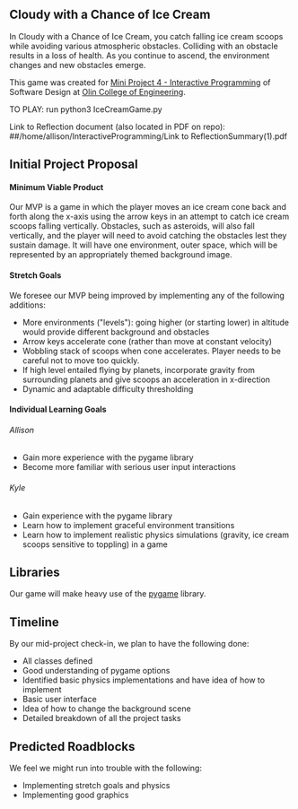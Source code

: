 ## Cloudy with a Chance of Ice Cream

In Cloudy with a Chance of Ice Cream, you catch falling ice cream scoops while avoiding various atmospheric obstacles. Colliding with an obstacle results in a loss of health. As you continue to ascend, the environment changes and new obstacles emerge.

This game was created for [Mini Project 4 - Interactive Programming](https://sd17spring.github.io//assignments/mini-project-4-interactive-visualization/) of Software Design at [Olin College of Engineering](http://olin.edu/).

TO PLAY: run python3 IceCreamGame.py

Link to Reflection document (also located in PDF on repo): 
##/home/allison/InteractiveProgramming/Link to ReflectionSummary(1).pdf



## Initial Project Proposal

#### Minimum Viable Product

Our MVP is a game in which the player moves an ice cream cone back and forth along the x-axis using the arrow keys in an attempt to catch ice cream scoops falling vertically. Obstacles, such as asteroids, will also fall vertically, and the player will need to avoid catching the obstacles lest they sustain damage. It will have one environment, outer space, which will be represented by an appropriately themed background image.

#### Stretch Goals
We foresee our MVP being improved by implementing any of the following additions:

 * More environments ("levels"): going higher (or starting lower) in altitude would provide different background and obstacles
 * Arrow keys accelerate cone (rather than move at constant velocity)
 * Wobbling stack of scoops when cone accelerates. Player needs to be careful not to move too quickly.
 * If high level entailed flying by planets, incorporate gravity from surrounding planets and give scoops an acceleration in x-direction
 * Dynamic and adaptable difficulty thresholding

#### Individual Learning Goals

###### Allison

 * Gain more experience with the pygame library
 * Become more familiar with serious user input interactions

###### Kyle

 * Gain experience with the pygame library
 * Learn how to implement graceful environment transitions
 * Learn how to implement realistic physics simulations (gravity, ice cream scoops sensitive to toppling) in a game

## Libraries
Our game will make heavy use of the [pygame](http://pygame.org/) library.

## Timeline
By our mid-project check-in, we plan to have the following done:
* All classes defined
* Good understanding of pygame options
* Identified basic physics implementations and have idea of how to implement
* Basic user interface
* Idea of how to change the background scene
* Detailed breakdown of all the project tasks

## Predicted Roadblocks
We feel we might run into trouble with the following:
 * Implementing stretch goals and physics
 * Implementing good graphics
